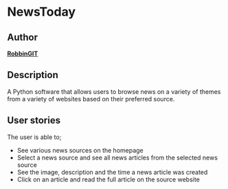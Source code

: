 # NewsToday

## Author

[**RobbinGIT**](https://github.com/RobbinGIT)

## Description

A Python software that allows users to browse news on a variety of themes from a variety of websites based on their preferred source.

## User stories

The user is able to; 
* See various news sources on the homepage
* Select a news source and see all news articles from the selected news source
* See the image, description and the time a news article was created
* Click on an article and read the full article on the source website
